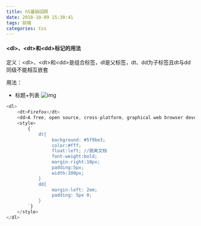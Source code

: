 ```yaml
---
title: h5基础回顾
date: 2018-10-09 15:30:41
tags: 前端
categories: Css
---
```

#### \<dl>、\<dt>和\<dd>标记的用法
<bold>定义</bold>：\<dl>、\<dt>和\<dd>是组合标签，dl是父标签，dt、dd为子标签且dt与dd同级不能相互嵌套
<!--more-->
用法：
* 标题+列表
    ![img](http://pga6xqrjk.bkt.clouddn.com/blog/TIM%E6%88%AA%E5%9B%BE20181009161521.png)
```js
<dl>
    <dt>Firefox</dt>
    <dd>A free, open source, cross-platform, graphical web browser developed by the Mozilla Corporation and hundreds of volunteers.</dd>
    <style>
        {`
            dt{
                 background: #5f9be3;
                 color:#fff;
                 float:left; //脱离文档
                 font-weight:bold;
                 margin-right:10px;
                 padding:5px;
                 width:100px;
            }
            dd{
                 margin-left: 2em;
                 padding: 5px 0;
            }
        `}
    </style>
</dl>
```